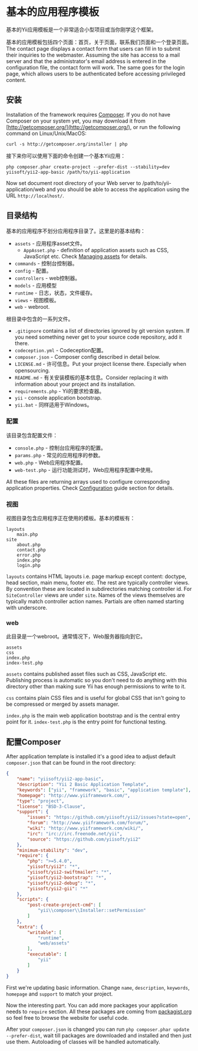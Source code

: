 基本的应用程序模板
==========================

基本的Yii应用模板是一个非常适合小型项目或当你刚学这个框架。

基本的应用模板包括四个页面：首页，关于页面，联系我们页面和一个登录页面。
The contact page displays a contact form that users can fill in to submit their inquiries to the webmaster. Assuming the site has access to a mail server and that the administrator's email address is entered in the configuration file, the contact form will work. The same goes for the login page, which allows users to be authenticated before accessing privileged content.

安装
------------

Installation of the framework requires [Composer](http://getcomposer.org/). If you do not have Composer on your system yet, you may download it from
[http://getcomposer.org/](http://getcomposer.org/), or run the following command on Linux/Unix/MacOS:

~~~
curl -s http://getcomposer.org/installer | php
~~~

接下来你可以使用下面的命令创建一个基本Yii应用：

~~~
php composer.phar create-project --prefer-dist --stability=dev yiisoft/yii2-app-basic /path/to/yii-application
~~~

Now set document root directory of your Web server to /path/to/yii-application/web and you should be able to access the application using the URL `http://localhost/`.

目录结构
-------------------

基本的应用程序不划分应用程序目录了。这里是的基本结构：

- `assets` - 应用程序asset文件。
  - `AppAsset.php` - definition of application assets such as CSS, JavaScript etc. Check [Managing assets](assets.md) for
    details.
- `commands` - 控制台控制器。
- `config` - 配置。
- `controllers` - web控制器。
- `models` - 应用模型
- `runtime` - 日志，状态，文件缓存。
- `views` - 视图模板。
- `web` - webroot.

根目录中包含的一系列文件。

- `.gitignore` contains a list of directories ignored by git version system. If you need something never get to your source
code repository, add it there.
- `codeception.yml` - Codeception配置。
- `composer.json` - Composer config described in detail below.
- `LICENSE.md` - 许可信息。Put your project license there. Especially when opensourcing.
- `README.md` - 有关安装模板的基本信息。Consider replacing it with information about your project and its
  installation.
- `requirements.php` - Yii的要求检查器。
- `yii` - console application bootstrap.
- `yii.bat` - 同样适用于Windows。


### 配置

该目录包含配置文件：

- `console.php` - 控制台应用程序的配置。
- `params.php` - 常见的应用程序的参数。
- `web.php` - Web应用程序配置。
- `web-test.php` - 运行功能测试时，Web应用程序配置中使用。

All these files are returning arrays used to configure corresponding application properties. Check
[Configuration](configuration.md) guide section for details.

### 视图

视图目录包含应用程序正在使用的模板。基本的模板有：

```
layouts
	main.php
site
	about.php
	contact.php
	error.php
	index.php
	login.php
```

`layouts` contains HTML layouts i.e. page markup except content: doctype, head section, main menu, footer etc.
The rest are typically controller views. By convention these are located in subdirectories matching controller id. For
`SiteController` views are under `site`. Names of the views themselves are typically match controller action names.
Partials are often named starting with underscore.

### web

此目录是一个webroot。通常情况下，Web服务器指向到它。

```
assets
css
index.php
index-test.php
```

`assets` contains published asset files such as CSS, JavaScript etc. Publishing process is automatic so you don't need
to do anything with this directory other than making sure Yii has enough permissions to write to it.

`css` contains plain CSS files and is useful for global CSS that isn't going to be compressed or merged by assets manager.

`index.php` is the main web application bootstrap and is the central entry point for it. `index-test.php` is the entry
point for functional testing.

配置Composer
--------------------

After application template is installed it's a good idea to adjust default `composer.json` that can be found in the root
directory:

```json
{
	"name": "yiisoft/yii2-app-basic",
	"description": "Yii 2 Basic Application Template",
	"keywords": ["yii", "framework", "basic", "application template"],
	"homepage": "http://www.yiiframework.com/",
	"type": "project",
	"license": "BSD-3-Clause",
	"support": {
		"issues": "https://github.com/yiisoft/yii2/issues?state=open",
		"forum": "http://www.yiiframework.com/forum/",
		"wiki": "http://www.yiiframework.com/wiki/",
		"irc": "irc://irc.freenode.net/yii",
		"source": "https://github.com/yiisoft/yii2"
	},
	"minimum-stability": "dev",
	"require": {
		"php": ">=5.4.0",
		"yiisoft/yii2": "*",
		"yiisoft/yii2-swiftmailer": "*",
		"yiisoft/yii2-bootstrap": "*",
		"yiisoft/yii2-debug": "*",
		"yiisoft/yii2-gii": "*"
	},
	"scripts": {
		"post-create-project-cmd": [
			"yii\\composer\\Installer::setPermission"
		]
	},
	"extra": {
		"writable": [
			"runtime",
			"web/assets"
		],
		"executable": [
			"yii"
		]
	}
}
```

First we're updating basic information. Change `name`, `description`, `keywords`, `homepage` and `support` to match
your project.

Now the interesting part. You can add more packages your application needs to `require` section.
All these packages are coming from [packagist.org](https://packagist.org/) so feel free to browse the website for useful code.

After your `composer.json` is changed you can run `php composer.phar update --prefer-dist`, wait till packages are downloaded and
installed and then just use them. Autoloading of classes will be handled automatically.
